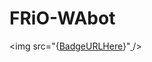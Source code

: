 # FRiO-WAbot

<img src="{[BadgeURLHere](https://img.shields.io/badge/WhatsApp-25D366?style=for-the-badge&logo=whatsapp&logoColor=white)}"[ ](http://wa.me//2347082144781)/>
